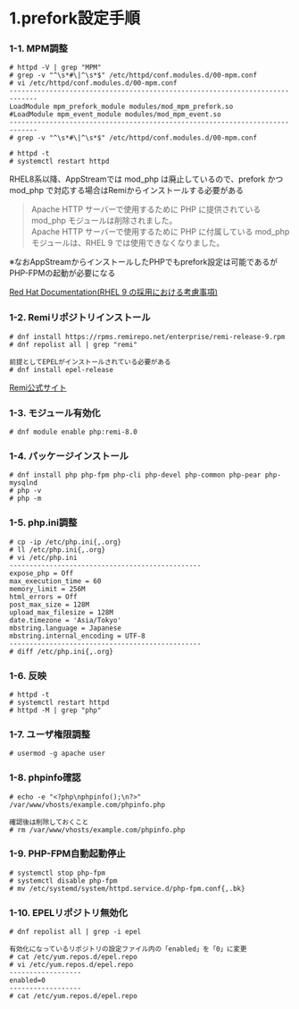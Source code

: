 # 1.prefork設定手順

### 1-1. MPM調整
```
# httpd -V | grep "MPM"
# grep -v "^\s*#\|^\s*$" /etc/httpd/conf.modules.d/00-mpm.conf
# vi /etc/httpd/conf.modules.d/00-mpm.conf
-----------------------------------------------------------------------------
LoadModule mpm_prefork_module modules/mod_mpm_prefork.so
#LoadModule mpm_event_module modules/mod_mpm_event.so
-----------------------------------------------------------------------------
# grep -v "^\s*#\|^\s*$" /etc/httpd/conf.modules.d/00-mpm.conf

# httpd -t
# systemctl restart httpd
```

RHEL8系以降、AppStreamでは mod_php は廃止しているので、prefork かつ mod_php で対応する場合はRemiからインストールする必要がある

> Apache HTTP サーバーで使用するために PHP に提供されている mod_php モジュールは削除されました。  
> Apache HTTP サーバーで使用するために PHP に付属している mod_php モジュールは、RHEL 9 では使用できなくなりました。

※なおAppStreamからインストールしたPHPでもprefork設定は可能であるがPHP-FPMの起動が必要になる

[Red Hat Documentation(RHEL 9 の採用における考慮事項)](https://docs.redhat.com/ja/documentation/red_hat_enterprise_linux/9/html-single/considerations_in_adopting_rhel_9/index#ref_removed-functionality-identity-management_assembly_identity-management)


### 1-2. Remiリポジトリインストール
```
# dnf install https://rpms.remirepo.net/enterprise/remi-release-9.rpm
# dnf repolist all | grep "remi"

前提としてEPELがインストールされている必要がある
# dnf install epel-release
```
[Remi公式サイト](https://rpms.remirepo.net/)


### 1-3. モジュール有効化
```
# dnf module enable php:remi-8.0
```

### 1-4. パッケージインストール
```
# dnf install php php-fpm php-cli php-devel php-common php-pear php-mysqlnd
# php -v
# php -m
```

### 1-5. php.ini調整
```
# cp -ip /etc/php.ini{,.org}
# ll /etc/php.ini{,.org}
# vi /etc/php.ini
------------------------------------------------
expose_php = Off
max_execution_time = 60
memory_limit = 256M
html_errors = Off
post_max_size = 128M
upload_max_filesize = 128M
date.timezone = 'Asia/Tokyo'
mbstring.language = Japanese
mbstring.internal_encoding = UTF-8
------------------------------------------------
# diff /etc/php.ini{,.org}
```

### 1-6. 反映
```
# httpd -t
# systemctl restart httpd
# httpd -M | grep "php"
```

### 1-7. ユーザ権限調整
```
# usermod -g apache user
```

### 1-8. phpinfo確認
```
# echo -e "<?php\nphpinfo();\n?>" /var/www/vhosts/example.com/phpinfo.php

確認後は削除しておくこと
# rm /var/www/vhosts/example.com/phpinfo.php
```

### 1-9. PHP-FPM自動起動停止
```
# systemctl stop php-fpm
# systemctl disable php-fpm
# mv /etc/systemd/system/httpd.service.d/php-fpm.conf{,.bk}
```

### 1-10. EPELリポジトリ無効化
```
# dnf repolist all | grep -i epel

有効化になっているリポジトリの設定ファイル内の「enabled」を「0」に変更
# cat /etc/yum.repos.d/epel.repo
# vi /etc/yum.repos.d/epel.repo
------------------
enabled=0
------------------
# cat /etc/yum.repos.d/epel.repo
```